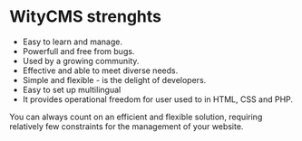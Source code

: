 # WityCMS strenghts

* Easy to learn and manage.
* Powerfull and free from bugs.
* Used by a growing community.
* Effective and able to meet diverse needs.
* Simple and flexible - is the delight of developers.
* Easy to set up multilingual
* It provides operational freedom for user used to in HTML, CSS and PHP.

You can always count on an efficient and flexible solution, requiring relatively few constraints for the management of your website.